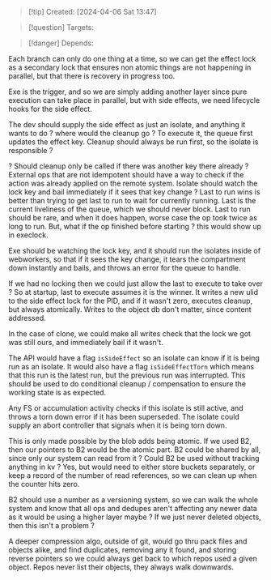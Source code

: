 
>[!tip] Created: [2024-04-06 Sat 13:47]

>[!question] Targets: 

>[!danger] Depends: 

Each branch can only do one thing at a time, so we can get the effect lock as a secondary lock that ensures non atomic things are not happening in parallel, but that there is recovery in progress too.

Exe is the trigger, and so we are simply adding another layer since pure execution can take place in parallel, but with side effects, we need lifecycle hooks for the side effect.

The dev should supply the side effect as just an isolate, and anything it wants to do
? where would the cleanup go ?
To execute it, the queue first updates the effect key.
Cleanup should always be run first, so the isolate is responsible ?

? Should cleanup only be called if there was another key there already ?
External ops that are not idempotent should have a way to check if the action was already applied on the remote system.
Isolate should watch the lock key and bail immediately if it sees that key change ?
Last to run wins is better than trying to get last to run to wait for currently running.
Last is the current liveliness of the queue, which we should never block.
Last to run should be rare, and when it does happen, worse case the op took twice as long to run.
But, what if the op finished before starting ? this would show up in execlock.

Exe should be watching the lock key, and it should run the isolates inside of webworkers, so that if it sees the key change, it tears the compartment down instantly and bails, and throws an error for the queue to handle.

If we had no locking then we could just allow the last to execute to take over ?
So at startup, last to execute assumes it is the winner.  It writes a new ulid to the side effect lock for the PID, and if it wasn't zero, executes cleanup, but always atomically.  Writes to the object db don't matter, since content addressed.

In the case of clone, we could make all writes check that the lock we got was still ours, and immediately bail if it wasn't.

The API would have a flag `isSideEffect` so an isolate can know if it is being run as an isolate.  It would also have a flag `isSideEffectTorn` which means that this run is the latest run, but the previous run was interrupted.  This should be used to do conditional cleanup / compensation to ensure the working state is as expected.

Any FS or accumulation activity checks if this isolate is still active, and throws a torn down error if it has been superseded.
The isolate could supply an abort controller that signals when it is being torn down.


This is only made possible by the blob adds being atomic.  If we used B2, then our pointers to B2 would be the atomic part.  B2 could be shared by all, since only our system can read from it ?
Could B2 be used without tracking anything in kv ?
Yes, but would need to either store buckets separately, or keep a record of the number of read references, so we can clean up when the counter hits zero.

B2 should use a number as a versioning system, so we can walk the whole system and know that all ops and dedupes aren't affecting any newer data as it would be using a higher layer maybe ?
If we just never deleted objects, then this isn't a problem ?

A deeper compression algo, outside of git, would go thru pack files and objects alike, and find duplicates, removing any it found, and storing reverse pointers so we could always get back to which repos used a given object.  Repos never list their objects, they always walk downwards.